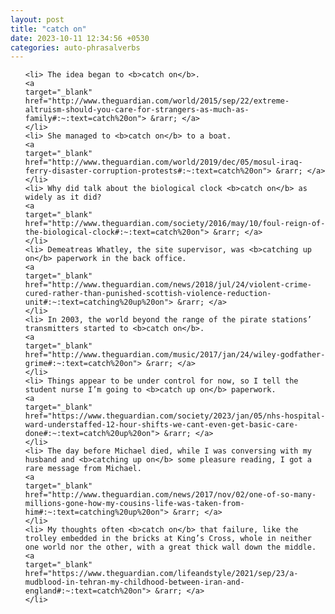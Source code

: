```yaml
---
layout: post
title: "catch on"
date: 2023-10-11 12:34:56 +0530
categories: auto-phrasalverbs
---
```

<ol>

    <li> The idea began to <b>catch on</b>.
    <a 
    target="_blank" 
    href="http://www.theguardian.com/world/2015/sep/22/extreme-altruism-should-you-care-for-strangers-as-much-as-family#:~:text=catch%20on"> &rarr; </a>
    </li>
    <li> She managed to <b>catch on</b> to a boat.
    <a 
    target="_blank" 
    href="http://www.theguardian.com/world/2019/dec/05/mosul-iraq-ferry-disaster-corruption-protests#:~:text=catch%20on"> &rarr; </a>
    </li>
    <li> Why did talk about the biological clock <b>catch on</b> as widely as it did?
    <a 
    target="_blank" 
    href="http://www.theguardian.com/society/2016/may/10/foul-reign-of-the-biological-clock#:~:text=catch%20on"> &rarr; </a>
    </li>
    <li> Demeatreas Whatley, the site supervisor, was <b>catching up on</b> paperwork in the back office.
    <a 
    target="_blank" 
    href="http://www.theguardian.com/news/2018/jul/24/violent-crime-cured-rather-than-punished-scottish-violence-reduction-unit#:~:text=catching%20up%20on"> &rarr; </a>
    </li>
    <li> In 2003, the world beyond the range of the pirate stations’ transmitters started to <b>catch on</b>.
    <a 
    target="_blank" 
    href="http://www.theguardian.com/music/2017/jan/24/wiley-godfather-grime#:~:text=catch%20on"> &rarr; </a>
    </li>
    <li> Things appear to be under control for now, so I tell the student nurse I’m going to <b>catch up on</b> paperwork.
    <a 
    target="_blank" 
    href="https://www.theguardian.com/society/2023/jan/05/nhs-hospital-ward-understaffed-12-hour-shifts-we-cant-even-get-basic-care-done#:~:text=catch%20up%20on"> &rarr; </a>
    </li>
    <li> The day before Michael died, while I was conversing with my husband and <b>catching up on</b> some pleasure reading, I got a rare message from Michael.
    <a 
    target="_blank" 
    href="http://www.theguardian.com/news/2017/nov/02/one-of-so-many-millions-gone-how-my-cousins-life-was-taken-from-him#:~:text=catching%20up%20on"> &rarr; </a>
    </li>
    <li> My thoughts often <b>catch on</b> that failure, like the trolley embedded in the bricks at King’s Cross, whole in neither one world nor the other, with a great thick wall down the middle.
    <a 
    target="_blank" 
    href="https://www.theguardian.com/lifeandstyle/2021/sep/23/a-mudblood-in-tehran-my-childhood-between-iran-and-england#:~:text=catch%20on"> &rarr; </a>
    </li>